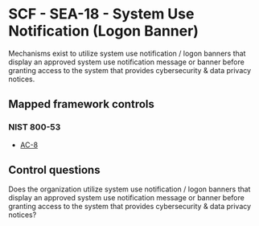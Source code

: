 # SCF - SEA-18 - System Use Notification (Logon Banner)
Mechanisms exist to utilize system use notification / logon banners that display an approved system use notification message or banner before granting access to the system that provides cybersecurity & data privacy notices.
## Mapped framework controls
### NIST 800-53
- [AC-8](../nist80053/ac-8.md)
  
## Control questions
Does the organization utilize system use notification / logon banners that display an approved system use notification message or banner before granting access to the system that provides cybersecurity & data privacy notices?
  